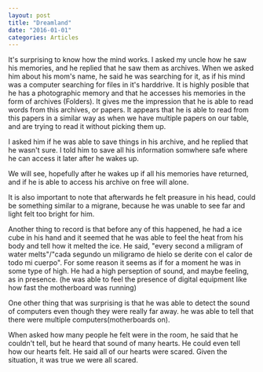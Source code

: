 ```yaml
---
layout: post
title: "Dreamland"
date: "2016-01-01"
categories: Articles
---
```


It's surprising to know how the mind works.
I asked my uncle how he saw his memories, and he replied that he saw them as archives. When we asked him about his mom's name, he said he was searching for it, as if his mind was a computer searching for files in it's harddrive. It is highly posible that he has a photographic memory and that he accesses his memories in the form of archives (Folders). It gives me the impression that he is able to read words from this archives, or papers. It appears that he is able to read from this papers in a similar way as when we have multiple papers on our table, and are trying to read it without picking them up.

I asked him if he was able to save things in his archive, and he replied that he wasn't sure. I told him to save all his information somwhere safe where he can access it later after he wakes up.

We will see, hopefully after he wakes up if all his memories have returned, and if he is able to access his archive on free will alone.

It is also important to note that afterwards he felt preasure in his head, could be something similar to a migrane, because he was unable to see far and light felt too bright for him.

Another thing to record is that before any of this happened, he had a ice cube in his hand and it seemed that he was able to feel the heat from his body and tell how it melted the ice. He said, "every second a miligram of water melts"/"cada segundo un miligramo de hielo se derite con el calor de todo mi cuerpo". For some reason it seems as if for a moment he was in some type of high. He had a high perseption of sound, and maybe feeling, as in presence. (he was able to feel the presence of digital equipment like how fast the motherboard was running)

One other thing that was surprising is that he was able to detect the sound of computers even though they were really far away. he was able to tell that there were multiple computers(motherboards on).

When asked how many people he felt were in the room, he said that he couldn't tell, but he heard that sound of many hearts. He could even tell how our hearts felt. He said all of our hearts were scared. Given the situation, it was true we were all scared.

